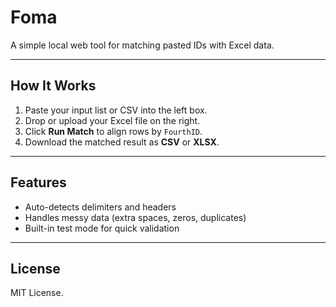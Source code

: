 # Foma

A simple local web tool for matching pasted IDs with Excel data.  

---

## How It Works

1. Paste your input list or CSV into the left box.  
2. Drop or upload your Excel file on the right.  
3. Click **Run Match** to align rows by `FourthID`.  
4. Download the matched result as **CSV** or **XLSX**.

---

## Features

- Auto-detects delimiters and headers  
- Handles messy data (extra spaces, zeros, duplicates)  
- Built-in test mode for quick validation  

---

## License

MIT License.
